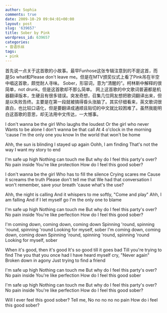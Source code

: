 ```yaml
---
author: Sophia
comments: true
date: 2009-10-29 09:04:01+00:00
layout: post
slug: '639657'
title: Sober by Pink
wordpress_id: 639657
categories:
- 音语乐丝
tags:
- pink
---
```


首先说一点关于这首歌的小故事。最早Funhose这张专辑注意到的不是这首，而是So what和Please don't leave me。但是在MTV颁奖仪式上看了Pink吊在半空中唱这首歌，颇觉耐人寻味。
Sober，形容词，意为“清醒的”。柯林斯中解释的很简单，not drunk。但是这首歌却不那么简单。
网上这首歌的中文歌词普遍都是机器翻译版本，生硬且有很多错误。突发奇想，召集几位网友想把歌词翻译出来，但是以失败告终。主要是在第一段就被搞得昏头涨脑了。其实仔细看来，英文歌词很直白，也比较口语化，但是要翻译成通顺且贴切的中文就比较困难了。虽然我能明白这首歌的意思，却无法用中文传达，一大憾事。

I don't wanna be the girl
Who laughs the loudest
Or the girl who never
Wants to be alone
I don't wanna be that call
At 4 o'clock in the morning
'cause I'm the only one you know
In the world that won't be home

Ahh, the sun is blinding
I stayed up again
Oohh, I am finding
That's not the way I want my story to end

I'm safe up high
Nothing can touch me
But why do I feel this party's over?
No pain inside
You're like protection
How do I feel this good sober?

I don't wanna be the girl
Who has to fill the silence
Crying scares me
Cause it screams the truth
Please don't tell me that
We had that conversation
I won't remember, save your breath
'cause what's the use?

Ahh, the night is calling
And it whispers to me softly,
"Come and play"
Ahh, I am falling
And if I let myself go
I'm the only one to blame

I'm safe up high
Nothing can touch me
But why do I feel this party's over?
No pain inside
You're like perfection
How do I feel this good sober?

I'm coming down, coming down, coming down
Spinning 'round, spinning 'round, spinning 'round
Looking for myself, sober
I'm coming down, coming down, coming down
Spinning 'round, spinning 'round, spinning 'round
Looking for myself, sober

When it's good, then it's good
It's so good till it goes bad
Till you're trying to find
The you that you once had
I have heard myself cry, "Never again"
Broken down in agony
Just trying to find a friend

I'm safe up high
Nothing can touch me
But why do I feel this party's over?
No pain inside
You're like perfection
How do I feel this good sober

I'm safe up high
Nothing can touch me
But why do I feel this party's over?
No pain inside
You're like perfection
How do I feel this good sober?

Will I ever feel this good sober?
Tell me, No no no no no pain
How do i feel this good sober?
